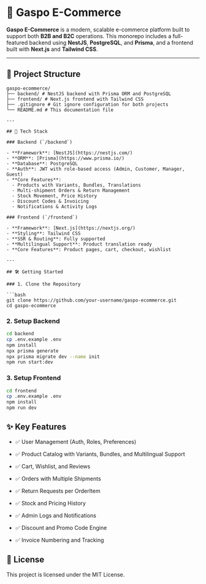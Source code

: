 # 🛒 Gaspo E-Commerce

**Gaspo E-Commerce** is a modern, scalable e-commerce platform built to support both **B2B and B2C** operations. This monorepo includes a full-featured backend using **NestJS**, **PostgreSQL**, and **Prisma**, and a frontend built with **Next.js** and **Tailwind CSS**.

---

## 📁 Project Structure

````test
gaspo-ecommerce/
├── backend/ # NestJS backend with Prisma ORM and PostgreSQL
├── frontend/ # Next.js frontend with Tailwind CSS
├── .gitignore # Git ignore configuration for both projects
└── README.md # This documentation file

---

## 🚀 Tech Stack

### Backend (`/backend`)

- **Framework**: [NestJS](https://nestjs.com/)
- **ORM**: [Prisma](https://www.prisma.io/)
- **Database**: PostgreSQL
- **Auth**: JWT with role-based access (Admin, Customer, Manager, Guest)
- **Core Features**:
  - Products with Variants, Bundles, Translations
  - Multi-shipment Orders & Return Management
  - Stock Movement, Price History
  - Discount Codes & Invoicing
  - Notifications & Activity Logs

### Frontend (`/frontend`)

- **Framework**: [Next.js](https://nextjs.org/)
- **Styling**: Tailwind CSS
- **SSR & Routing**: Fully supported
- **Multilingual Support**: Product translation ready
- **Core Features**: Product pages, cart, checkout, wishlist

---

## 🛠 Getting Started

### 1. Clone the Repository

```bash
git clone https://github.com/your-username/gaspo-ecommerce.git
cd gaspo-ecommerce
````

### 2. Setup Backend

```bash
cd backend
cp .env.example .env
npm install
npx prisma generate
npx prisma migrate dev --name init
npm run start:dev
```

### 3. Setup Frontend

```bash
cd frontend
cp .env.example .env
npm install
npm run dev
```

## ✨ Key Features

- ✅ User Management (Auth, Roles, Preferences)

- ✅ Product Catalog with Variants, Bundles, and Multilingual Support

- ✅ Cart, Wishlist, and Reviews

- ✅ Orders with Multiple Shipments

- ✅ Return Requests per OrderItem

- ✅ Stock and Pricing History

- ✅ Admin Logs and Notifications

- ✅ Discount and Promo Code Engine

- ✅ Invoice Numbering and Tracking

## 📄 License

This project is licensed under the MIT License.
